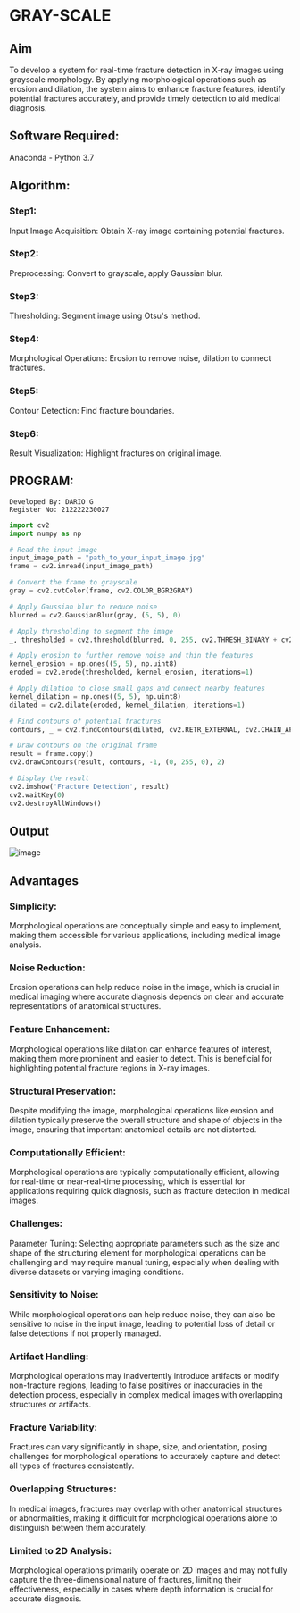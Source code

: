 # GRAY-SCALE
## Aim
To develop a system for real-time fracture detection in X-ray images using grayscale morphology. By applying morphological operations such as erosion and dilation, the system aims to enhance fracture features, identify potential fractures accurately, and provide timely detection to aid medical diagnosis.

## Software Required:
Anaconda - Python 3.7

## Algorithm:
### Step1:
Input Image Acquisition: Obtain X-ray image containing potential fractures.

### Step2:
Preprocessing: Convert to grayscale, apply Gaussian blur.

### Step3:
Thresholding: Segment image using Otsu's method.

### Step4:
Morphological Operations: Erosion to remove noise, dilation to connect fractures.

### Step5:
Contour Detection: Find fracture boundaries.

### Step6:
Result Visualization: Highlight fractures on original image.

## PROGRAM:
```
Developed By: DARIO G
Register No: 212222230027
```
```py
import cv2
import numpy as np

# Read the input image
input_image_path = "path_to_your_input_image.jpg"
frame = cv2.imread(input_image_path)

# Convert the frame to grayscale
gray = cv2.cvtColor(frame, cv2.COLOR_BGR2GRAY)

# Apply Gaussian blur to reduce noise
blurred = cv2.GaussianBlur(gray, (5, 5), 0)

# Apply thresholding to segment the image
_, thresholded = cv2.threshold(blurred, 0, 255, cv2.THRESH_BINARY + cv2.THRESH_OTSU)

# Apply erosion to further remove noise and thin the features
kernel_erosion = np.ones((5, 5), np.uint8)
eroded = cv2.erode(thresholded, kernel_erosion, iterations=1)

# Apply dilation to close small gaps and connect nearby features
kernel_dilation = np.ones((5, 5), np.uint8)
dilated = cv2.dilate(eroded, kernel_dilation, iterations=1)

# Find contours of potential fractures
contours, _ = cv2.findContours(dilated, cv2.RETR_EXTERNAL, cv2.CHAIN_APPROX_SIMPLE)

# Draw contours on the original frame
result = frame.copy()
cv2.drawContours(result, contours, -1, (0, 255, 0), 2)

# Display the result
cv2.imshow('Fracture Detection', result)
cv2.waitKey(0)
cv2.destroyAllWindows()

```
## Output
![image](https://github.com/Pravinrajj/GRAY-SCALE/assets/117917674/6403ef21-4cc8-48b9-ba2a-2cf018454bf1)

## Advantages
### Simplicity:
Morphological operations are conceptually simple and easy to implement, making them accessible for various applications, including medical image analysis.

### Noise Reduction:
Erosion operations can help reduce noise in the image, which is crucial in medical imaging where accurate diagnosis depends on clear and accurate representations of anatomical structures.

### Feature Enhancement:
Morphological operations like dilation can enhance features of interest, making them more prominent and easier to detect. This is beneficial for highlighting potential fracture regions in X-ray images.

### Structural Preservation:
Despite modifying the image, morphological operations like erosion and dilation typically preserve the overall structure and shape of objects in the image, ensuring that important anatomical details are not distorted.

### Computationally Efficient:
Morphological operations are typically computationally efficient, allowing for real-time or near-real-time processing, which is essential for applications requiring quick diagnosis, such as fracture detection in medical images.

### Challenges:
Parameter Tuning:
Selecting appropriate parameters such as the size and shape of the structuring element for morphological operations can be challenging and may require manual tuning, especially when dealing with diverse datasets or varying imaging conditions.

### Sensitivity to Noise:
While morphological operations can help reduce noise, they can also be sensitive to noise in the input image, leading to potential loss of detail or false detections if not properly managed.

### Artifact Handling:
Morphological operations may inadvertently introduce artifacts or modify non-fracture regions, leading to false positives or inaccuracies in the detection process, especially in complex medical images with overlapping structures or artifacts.

### Fracture Variability:
Fractures can vary significantly in shape, size, and orientation, posing challenges for morphological operations to accurately capture and detect all types of fractures consistently.

### Overlapping Structures:
In medical images, fractures may overlap with other anatomical structures or abnormalities, making it difficult for morphological operations alone to distinguish between them accurately.

### Limited to 2D Analysis:
Morphological operations primarily operate on 2D images and may not fully capture the three-dimensional nature of fractures, limiting their effectiveness, especially in cases where depth information is crucial for accurate diagnosis.
